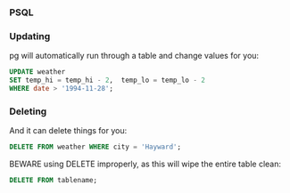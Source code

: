 ### PSQL

### Updating
pg will automatically run through a table and change values for you:
```sql
UPDATE weather
SET temp_hi = temp_hi - 2,  temp_lo = temp_lo - 2
WHERE date > '1994-11-28';
```

### Deleting
And it can delete things for you:
```sql
DELETE FROM weather WHERE city = 'Hayward';
```

BEWARE using DELETE improperly, as this will wipe the entire table clean:
```sql
DELETE FROM tablename;
```